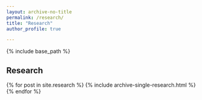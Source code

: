 ```yaml
---
layout: archive-no-title
permalink: /research/
title: "Research"
author_profile: true

---
```


{% include base_path %}
<h2 class="page__title">Research</h2>
{% for post in site.research %}
  {% include archive-single-research.html %}
{% endfor %}
